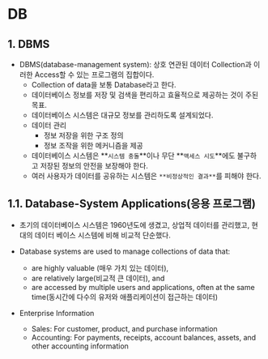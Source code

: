 # DB
## 1. DBMS

- DBMS(database-management system): 상호 연관된 데이터 Collection과 이러한 Access할 수 있는 프로그램의 집합이다.
    - Collection of data을 보통 Database라고 한다.
    - 데이터베이스 정보를 저장 및 검색을 편리하고 효율적으로 제공하는 것이 주된 목표.
    - 데이터베이스 시스템은 대규모 정보를 관리하도록 설계되었다.
    - 데이터 관리
        - 정보 저장을 위한 구조 정의
        - 정보 조작을 위한 메커니즘을 제공
    - 데이터베이스 시스템은 **`시스템 충돌`**이나 무단 **`액세스 시도`**에도 불구하고 저장된 정보의 안전을 보장해야 한다.
    - 여러 사용자가 데이터를 공유하는 시스템은 `**비정상적인 결과**`를 피해야 한다.

## 1.1. Database-System Applications(응용 프로그램)

- 초기의 데이터베이스 시스템은 1960년도에 생겼고, 상업적 데이터를 관리했고, 현대의 데이터 베이스 시스템에 비해 비교적 단순했다.
    
    
- Database systems are used to manage collections of data that:
    - are highly valuable (매우 가치 있는 데이터),
    - are relatively large(비교적 큰 데이터), and
    - are accessed by multiple users and applications, often at the same time(동시간에 다수의 유저와 애플리케이션이 접근하는 데이터)
- Enterprise Information
    - Sales: For customer, product, and purchase information
    - Accounting: For payments, receipts, account balances, assets, and other accounting information